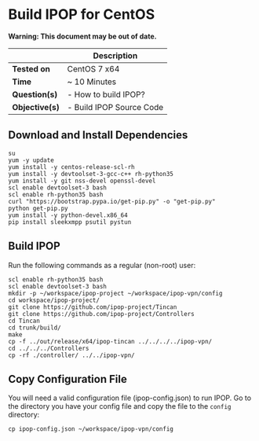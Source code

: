 # Build IPOP for CentOS

**Warning: This document may be out of date.**

| | Description |
|---|---|
| **Tested on** | CentOS 7 x64 |
| **Time** | ~ 10 Minutes |
| **Question(s)** | - How to build IPOP? |
| **Objective(s)**| - Build IPOP Source Code |

## Download and Install Dependencies

```
su
yum -y update
yum install -y centos-release-scl-rh
yum install -y devtoolset-3-gcc-c++ rh-python35
yum install -y git nss-devel openssl-devel
scl enable devtoolset-3 bash
scl enable rh-python35 bash
curl "https://bootstrap.pypa.io/get-pip.py" -o "get-pip.py"
python get-pip.py
yum install -y python-devel.x86_64
pip install sleekxmpp psutil pystun
```

## Build IPOP

Run the following commands as a regular (non-root) user:

```
scl enable rh-python35 bash
scl enable devtoolset-3 bash
mkdir -p ~/workspace/ipop-project ~/workspace/ipop-vpn/config
cd workspace/ipop-project/
git clone https://github.com/ipop-project/Tincan
git clone https://github.com/ipop-project/Controllers
cd Tincan
cd trunk/build/
make
cp -f ../out/release/x64/ipop-tincan ../../../../ipop-vpn/
cd ../../../Controllers
cp -rf ./controller/ ../../ipop-vpn/
```

## Copy Configuration File

You will need a valid configuration file (ipop-config.json) to run IPOP. Go to the directory you have your config file and copy the file to the `config` directory:
```
cp ipop-config.json ~/workspace/ipop-vpn/config
```